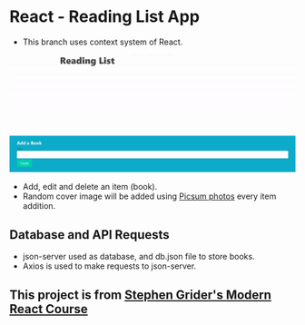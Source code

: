 # React - Reading List App

- This branch uses context system of React.

![React Reading List App Gif](./react-reading-list-app.gif)

- Add, edit and delete an item (book).
- Random cover image will be added using [Picsum photos](https://picsum.photos/) every item addition.

## Database and API Requests

- json-server used as database, and db.json file to store books.
- Axios is used to make requests to json-server.

## This project is from [Stephen Grider's Modern React Course](https://www.udemy.com/course/react-redux/)
